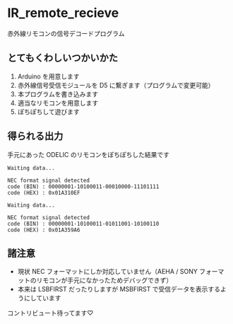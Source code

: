 # IR_remote_recieve

赤外線リモコンの信号デコードプログラム

## とてもくわしいつかいかた

1. Arduino を用意します
2. 赤外線信号受信モジュールを D5 に繋ぎます（プログラムで変更可能）
3. 本プログラムを書き込みます
4. 適当なリモコンを用意します
5. ぽちぽちして遊びます

## 得られる出力

手元にあった ODELIC のリモコンをぽちぽちした結果です

```
Waiting data...

NEC format signal detected
code (BIN) : 00000001-10100011-00010000-11101111
code (HEX) : 0x01A310EF

Waiting data...

NEC format signal detected
code (BIN) : 00000001-10100011-01011001-10100110
code (HEX) : 0x01A359A6
```

## 諸注意

- 現状 NEC フォーマットにしか対応していません（AEHA / SONY フォーマットのリモコンが手元になかったためデバッグできず）
- 本来は LSBFIRST だったりしますが MSBFIRST で受信データを表示するようにしています

コントリビュート待ってます♡
